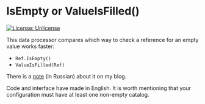 # IsEmpty or ValueIsFilled()

[![License: Unlicense](https://img.shields.io/badge/license-Unlicense-blue.svg)](http://unlicense.org/)

This data processor compares which way to check a reference for an empty value works faster:

- `Ref.IsEmpty()`
- `ValueIsFilled(Ref)`

There is a [note](https://kostyanetsky.ru/notes/is-ref-empty) (in Russian) about it on my blog.

Code and interface have made in English. It is worth mentioning that your configuration must have at least one non-empty catalog.
